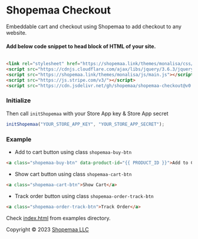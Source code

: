 # Shopemaa Checkout

Embeddable cart and checkout using Shopemaa to add checkout to any website.

#### Add below code snippet to head block of HTML of your site.

```html

<link rel="stylesheet" href="https://shopemaa.link/themes/monalisa/css/tailwind/tailwind.min.css">
<script src="https://cdnjs.cloudflare.com/ajax/libs/jquery/3.6.3/jquery.min.js"></script>
<script src="https://shopemaa.link/themes/monalisa/js/main.js"></script>
<script src="https://js.stripe.com/v3/"></script>
<script src="https://cdn.jsdelivr.net/gh/shopemaa/shopemaa-checkout@v0.0.3/shopemaa.js"></script>
```

### Initialize

Then call `initShopemaa` with your Store App key & Store App secret

```js
initShopemaa("YOUR_STORE_APP_KEY", "YOUR_STORE_APP_SECRET");
```

### Example

* Add to cart button using class `shopemaa-buy-btn`

```html
<a class="shopemaa-buy-btn" data-product-id="{{ PRODUCT_ID }}">Add to Cart</a>
```

* Show cart button using class `shopemaa-cart-btn`

```html
<a class="shopemaa-cart-btn">Show Cart</a>
```

* Track order button using class `shopemaa-order-track-btn`

```html
<a class="shopemaa-order-track-btn">Track Order</a>
```

Check [index.html](./examples/index.html) from examples directory.

Copyright © 2023 [Shopemaa LLC](https://shopemaa.com)
